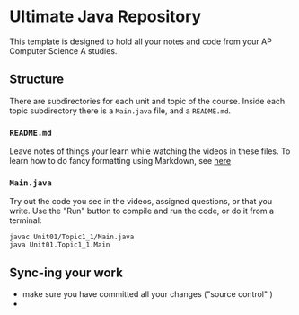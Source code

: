 # Ultimate Java Repository

This template is designed to hold all your notes and code from your AP Computer Science A studies. 

## Structure

There are subdirectories for each unit and topic of the course. Inside each topic subdirectory there is a `Main.java` file, and a `README.md`.

### `README.md`

Leave notes of things your learn while watching the videos in these files. To learn how to do fancy formatting using Markdown, see [here](https://github.com/adam-p/markdown-here/wiki/Markdown-Cheatsheet)

### `Main.java`

Try out the code you see in the videos, assigned questions, or that you write. Use the "Run" button to compile and run the code, or do it from a terminal:

```
javac Unit01/Topic1_1/Main.java
java Unit01.Topic1_1.Main
```

## Sync-ing your work

* make sure you have committed all your changes ("source control" )
* 
